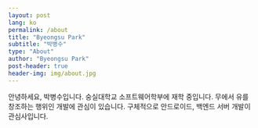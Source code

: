 ```yaml
---
layout: post
lang: ko
permalink: /about
title: "Byeongsu Park"
subtitle: "박병수"
type: "About"
author: "Byeongsu Park"
post-header: true
header-img: img/about.jpg
---
```


안녕하세요, 박병수입니다. 숭실대학교 소프트웨어학부에 재학 중입니다. 무에서 유를 창조하는 행위인 개발에 관심이 있습니다. 구체적으로 안드로이드, 백엔드 서버 개발이 관심사입니다. 
